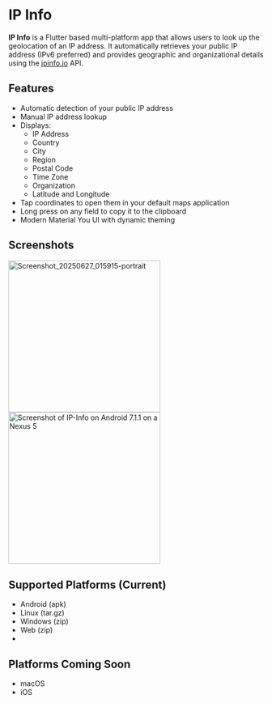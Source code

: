 # IP Info

**IP Info** is a Flutter based multi-platform app that allows users to look up the geolocation of an IP address. It automatically retrieves your public IP address (IPv6 preferred) and provides geographic and organizational details using the [ipinfo.io](https://ipinfo.io) API.

## Features

- Automatic detection of your public IP address
- Manual IP address lookup
- Displays:
    - IP Address
    - Country
    - City
    - Region
    - Postal Code
    - Time Zone
    - Organization
    - Latitude and Longitude
- Tap coordinates to open them in your default maps application
- Long press on any field to copy it to the clipboard
- Modern Material You UI with dynamic theming

## Screenshots
<img src="https://github.com/user-attachments/assets/32baca96-8e09-4d81-ab84-12578ad27ce8" alt="Screenshot_20250627_015915-portrait" width="300">
<img src="https://github.com/user-attachments/assets/bc7a86d6-8dac-4737-9152-5bcce6a493e7" alt="Screenshot of IP-Info on Android 7.1.1 on a Nexus 5" width="300">

## Supported Platforms (Current)

- Android (apk)
- Linux (tar.gz)
- Windows (zip)
- Web (zip)
- 
## Platforms Coming Soon
- macOS
- iOS
